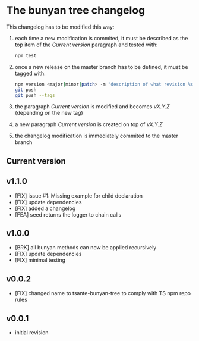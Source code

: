 # The bunyan tree changelog

This changelog has to be modified this way:

1. each time a new modification is commited, it must be described as the top item of the *Current version* paragraph and tested with:

   ```sh
   npm test
   ```

2. once a new release on the master branch has to be defined, it must be tagged with:

   ```sh
   npm version <major|minor|patch> -m "description of what revision %s provides"
   git push
   git push --tags
   ```

3. the paragraph *Current version* is modified and becomes *vX.Y.Z* (depending on the new tag)
4. a new paragraph *Current version* is created on top of *vX.Y.Z*
5. the changelog modification is immediately commited to the master branch

## Current version

## v1.1.0

- [FIX] issue #1: Missing example for child declaration
- [FIX] update dependencies
- [FIX] added a changelog
- [FEA] seed returns the logger to chain calls

## v1.0.0

- [BRK] all bunyan methods can now be applied recursively
- [FIX] update dependencies
- [FIX] minimal testing

## v0.0.2

- [FIX] changed name to tsante-bunyan-tree to comply with TS npm repo rules

## v0.0.1

- initial revision
